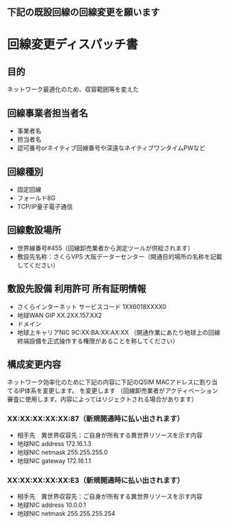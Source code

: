 下記の既設回線の回線変更を願います
---
# 回線変更ディスパッチ書

## 目的
ネットワーク最適化のため、収容範囲等を変えた

## 回線事業者担当者名
- 事業者名
- 担当者名
- 認可番号orネイティブ回線番号や深遠なネイティブワンタイムPWなど

## 回線種別
- 固定回線
- フォールド8G
- TCP/IP量子電子通信

## 回線敷設場所
- 世界線番号#455（回線卸売業者から測定ツールが供給されます）
- 敷設先名称：さくらVPS 大阪データーセンター（開通目的場所の名称を記載してください）

## 敷設先設備 利用許可 所有証明情報
- さくらインターネット サービスコード	1XX6018XXXX0
- 地球WAN GIP XX.2XX.157.XX2
- ドメイン　
- 地球上キャリアNIC 9C:XX:BA:XX:AX:XX
（開通作業にあたり地球上の回線終端設備を正式操作する権限があることを称してください）

## 構成変更内容
ネットワーク効率化のために下記の内容に下記のQSIM MACアドレスに割り当てるIP体系を変更します。
を変更します
（回線卸売業者がアクティベーション審査に使用します。内容によってはリジェクトされる場合があります）

### XX:XX:XX:XX:XX:87（新規開通時に払い出されます）
- 相手先　異世界収容先：ご自身が所有する異世界リソースを示す内容
- 地球NIC address 172.16.1.3
- 地球NIC netmask 255.255.255.0
- 地球NIC gateway 172.16.1.1

### XX:XX:XX:XX:XX:E3（新規開通時に払い出されます）
- 相手先　異世界収容先：ご自身が所有する異世界リソースを示す内容
- 地球NIC address 10.0.0.1
- 地球NIC netmask 255.255.255.254